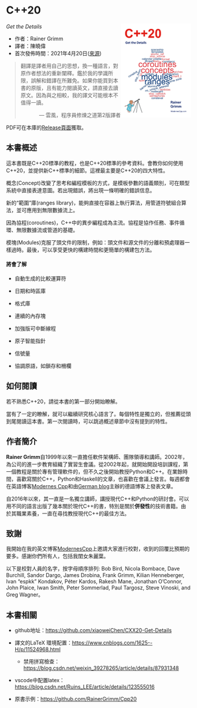 # C++20

*Get the Details* <a href=""><img src="cover.png" alt="C++20 STL Cookbook" height="256px" align="right"></a>

* 作者：Rainer Grimm 
* 譯者：陳曉偉
* 首次發佈時間：2021年4月20日([來源](https://www.amazon.com/C-20-Details-Rainer-Grimm/dp/B09328NKXK))

> 翻譯是譯者用自己的思想，換一種語言，對原作者想法的重新闡釋。鑑於我的學識所限，誤解和錯譯在所難免。如果你能買到本書的原版，且有能力閱讀英文，請直接去讀原文。因為與之相較，我的譯文可能根本不值得一讀。
>
> <p align="right"> — 雲風，程序員修煉之道第2版譯者</p>

PDF可在本庫的[Release頁面](https://github.com/xiaoweiChen/CXX20-Get-Details/releases)獲取。

## 本書概述

這本書既是C++20標準的教程，也是C++20標準的參考資料。會教你如何使用C++20，並提供新C++標準的細節。這裡最主要是C++20的四大特性。

概念(Concept)改變了思考和編程模板的方式，是模板參數的語義類別，可在類型系統中直接表達意圖。若出現錯誤，將出現一條明確的錯誤信息。

新的“範圍”庫(ranges library)，能夠直接在容器上執行算法，用管道符號組合算法，並可應用到無限數據流上。

因為協程(coroutines)，C++中的異步編程成為主流。協程是協作任務、事件循環、無限數據流或管道的基礎。

模塊(Modules)克服了頭文件的限制，例如：頭文件和源文件的分離和預處理器一樣過時。最後，可以享受更快的構建時間和更簡單的構建包方法。

#### 將會了解

- 自動生成的比較運算符

- 日期和時區庫

- 格式庫

- 連續的內存塊

- 加強版可中斷線程

- 原子智能指針

- 信號量

- 協調原語，如鎖存和柵欄



## 如何閱讀

若不熟悉C++20，請從本書的第一部分開始瞭解。

當有了一定的瞭解，就可以繼續研究核心語言了。每個特性是獨立的，但推薦從頭到尾閱讀這本書。第一次閱讀時，可以跳過概述章節中沒有提到的特性。



## 作者簡介

**Rainer Grimm**自1999年以來一直擔任軟件架構師、團隊領導和講師。2002年，為公司的進一步教育組織了實習生會議。從2002年起，就開始開設培訓課程，第一個教程是關於專有管理軟件的，但不久之後開始教授Python和C++。在業餘時間，喜歡寫關於C++，Python和Haskell的文章，也喜歡在會議上發言。每週都會在英語博客[Modernes Cpp](https://www.modernescpp.com/  )和由[German blog](https://www.grimm-jaud.de/index.php/blog  )主辦的德語博客上發表文章。

自2016年以來，其一直是一名獨立講師，講授現代C++和Python的研討會。可以用不同的語言出版了幾本關於現代C++的書，特別是關於**併發性**的技術書籍。由於其職業素養，一直在尋找教授現代C++的最佳方法。



## 致謝

我開始在我的英文博客[ModernesCpp](http://www.modernescpp.com  )上邀請大家進行校對，收到的回覆比預期的要多。感謝你們所有人，包括我閨女朱麗葉。

以下是校對人員的名字，按字母順序排列: Bob Bird, Nicola Bombace, Dave Burchill, Sandor Dargo, James Drobina, Frank Grimm, Kilian Henneberger, Ivan “espkk” Kondakov, Péter Kardos, Rakesh Mane, Jonathan O’Connor, John Plaice, Iwan Smith, Peter Sommerlad, Paul Targosz, Steve Vinoski, and Greg Wagner。



## 本書相關

* github地址：https://github.com/xiaoweiChen/CXX20-Get-Details
* 譯文的LaTeX 環境配置：https://www.cnblogs.com/1625--H/p/11524968.html 
  * 禁用拼寫檢查：https://blog.csdn.net/weixin_39278265/article/details/87931348

* vscode中配置latex：https://blog.csdn.net/Ruins_LEE/article/details/123555016
* 原書示例：https://github.com/RainerGrimm/Cpp20

